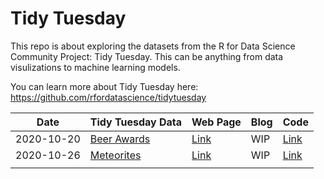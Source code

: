  # Tidy Tuesday
 
 This repo is about exploring the datasets from the R for Data Science Community Project: Tidy Tuesday. This can be anything from data visulizations to machine learning models. 
 
 You can learn more about Tidy Tuesday here: https://github.com/rfordatascience/tidytuesday
 
|Date | Tidy Tuesday Data  | Web Page  | Blog | Code |
|-|--------------------|----------|------|---|
|2020-10-20 |   [Beer Awards ](https://github.com/rfordatascience/tidytuesday/blob/master/data/2020/2020-10-20/readme.md) | [Link]( https://rpubs.com/g_kabo/TT_Beer_Awards ) | WIP |[Link](https://github.com/g-kabo/Tidy_Tuesday/blob/main/BeerAwards.Rmd) | 
|2020-10-26 |[Meteorites](https://github.com/rfordatascience/tidytuesday/blob/master/data/2019/2019-06-11/readme.md)  |   [Link](https://rpubs.com/g_kabo/TTR_Meteors) | WIP | [Link](https://github.com/g-kabo/Tidy_Tuesday/blob/main/Meteorites.Rmd)
| |  |   |   |
